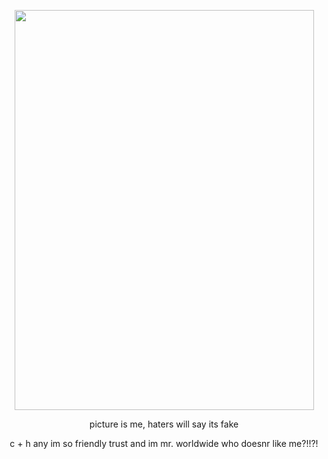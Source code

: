 
<p align="center">
  <img width="479" height="640" src="https://files.catbox.moe/0n0xip.png">
</p> <p align="center">picture is me, haters will say its fake

</p> <p align="center">c + h any im so friendly trust and im mr. worldwide who doesnr like me?!!?!
